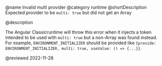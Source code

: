 @name Invalid multi provider
@category runtime
@shortDescription Expected provider to be `multi: true` but did not get an Array

@description

The Angular Classicruntime will throw this error when it injects a token intended to be used with `multi: true` but
a non-Array was found instead. For example, `ENVIRONMENT_INITIALIZER` should be provided
like `{provide: ENVIRONMENT_INITIALIZER, multi: true, useValue: () => {...}}`.

<!-- links -->

<!-- external links -->

<!-- end links -->

@reviewed 2022-11-28